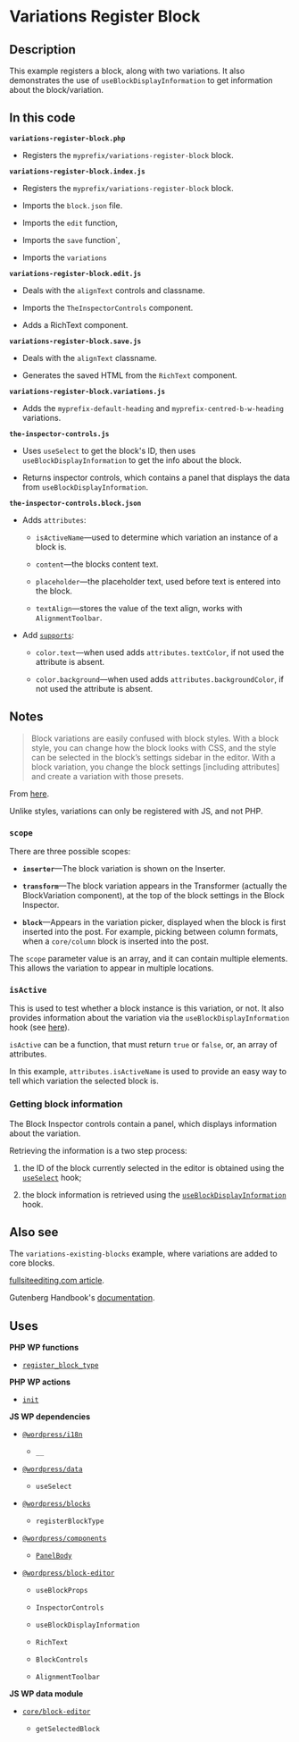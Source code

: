 # Variations Register Block

## Description

This example registers a block, along with two variations. It also demonstrates the use of `useBlockDisplayInformation` to get information about the block/variation.

## In this code

**`variations-register-block.php`**

- Registers the `myprefix/variations-register-block` block.

**`variations-register-block.index.js`**

- Registers the `myprefix/variations-register-block` block.

- Imports the `block.json` file.

- Imports the `edit` function,

- Imports the `save` function`,

- Imports the `variations`

**`variations-register-block.edit.js`**

- Deals with the `alignText` controls and classname.

- Imports the `TheInspectorControls` component.

- Adds a RichText component.

**`variations-register-block.save.js`**

- Deals with the `alignText` classname.

- Generates the saved HTML from the `RichText` component.

**`variations-register-block.variations.js`**

- Adds the `myprefix-default-heading` and `myprefix-centred-b-w-heading` variations.

**`the-inspector-controls.js`**

- Uses `useSelect` to get the block's ID, then uses `useBlockDisplayInformation` to get the info about the block.

- Returns inspector controls, which contains a panel that displays the data from `useBlockDisplayInformation`.

**`the-inspector-controls.block.json`**

- Adds `attributes`:

  - `isActiveName`—used to determine which variation an instance of a block is.

  - `content`—the blocks content text.

  - `placeholder`—the placeholder text, used before text is entered into the block.

  - `textAlign`—stores the value of the text align, works with `AlignmentToolbar`.

- Add [`supports`](https://developer.wordpress.org/block-editor/reference-guides/block-api/block-supports/):

  - `color.text`—when used adds `attributes.textColor`, if not used the attribute is absent.

  - `color.background`—when used adds `attributes.backgroundColor`, if not used the attribute is absent.

## Notes

> Block variations are easily confused with block styles. With a block style, you can change how the block looks with CSS, and the style can be selected in the block’s settings sidebar in the editor. With a block variation, you change the block settings [including attributes] and create a variation with those presets.

From [here](https://fullsiteediting.com/lessons/block-variations/).

Unlike styles, variations can only be registered with JS, and not PHP.

### `scope`

There are three possible scopes:

- **`inserter`**—The block variation is shown on the Inserter.

- **`transform`**—The block variation appears in the Transformer (actually the BlockVariation component), at the top of the block settings in the Block Inspector.

- **`block`**—Appears in the variation picker, displayed when the block is first inserted into the post. For example, picking between column formats, when a `core/column` block is inserted into the post.

The `scope` parameter value is an array, and it can contain multiple elements. This allows the variation to appear in multiple locations.

### `isActive`

This is used to test whether a block instance is this variation, or not. It also provides information about the variation via the `useBlockDisplayInformation` hook (see [here](https://developer.wordpress.org/block-editor/reference-guides/block-api/block-variations/)).

`isActive` can be a function, that must return `true` or `false`, or, an array of attributes.

In this example, `attributes.isActiveName` is used to provide an easy way to tell which variation the selected block is.

### Getting block information

The Block Inspector controls contain a panel, which displays information about the variation.

Retrieving the information is a two step process:

1. the ID of the block currently selected in the editor is obtained using the [`useSelect`](https://developer.wordpress.org/block-editor/reference-guides/packages/packages-data/#useselect) hook;

2. the block information is retrieved using the [`useBlockDisplayInformation`](https://developer.wordpress.org/block-editor/reference-guides/packages/packages-block-editor/#useblockdisplayinformation) hook.

## Also see

The `variations-existing-blocks` example, where variations are added to core blocks.

[fullsiteediting.com article](`https://fullsiteediting.com/lessons/block-variations/`).

Gutenberg Handbook's [documentation](https://developer.wordpress.org/block-editor/reference-guides/block-api/block-variations/).

## Uses

**PHP WP functions**

- [`register_block_type`](https://developer.wordpress.org/reference/functions/register_block_type/)

**PHP WP actions**

- [`init`](https://developer.wordpress.org/reference/hooks/init/)

**JS WP dependencies**

- [`@wordpress/i18n`](https://developer.wordpress.org/block-editor/reference-guides/packages/packages-i18n/)

  - `__`

- [`@wordpress/data`](https://developer.wordpress.org/block-editor/reference-guides/packages/packages-data/)

  - `useSelect`

- [`@wordpress/blocks`](https://developer.wordpress.org/block-editor/reference-guides/packages/packages-blocks/)

  - `registerBlockType`

- [`@wordpress/components`](https://developer.wordpress.org/block-editor/reference-guides/components/)

  - [`PanelBody`](https://developer.wordpress.org/block-editor/reference-guides/components/panel/)

- [`@wordpress/block-editor`](https://developer.wordpress.org/block-editor/reference-guides/packages/packages-block-editor/)

  - `useBlockProps`

  - `InspectorControls`

  - `useBlockDisplayInformation`

  - `RichText`

  - `BlockControls`

  - `AlignmentToolbar`

**JS WP data module**

- [`core/block-editor`](https://developer.wordpress.org/block-editor/reference-guides/data/data-core-block-editor/)

  - `getSelectedBlock`
